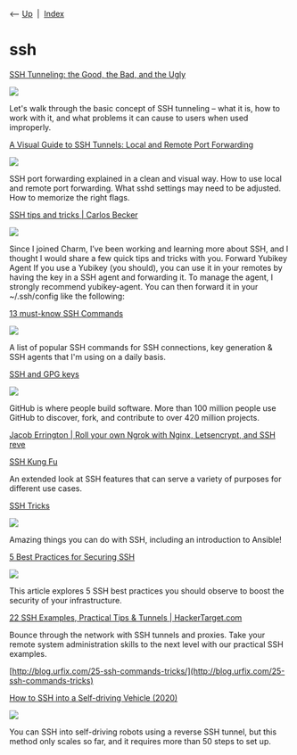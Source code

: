 <div class="nav">

⟵ [Up](index.html)  \|  [Index](index.html)

</div>

# ssh

<div class="cards">

<div class="card">

<div class="card-title">

[SSH Tunneling: the Good, the Bad, and the
Ugly](https://www.dbvis.com/thetable/ssh-tunneling-the-good-the-bad-and-the-ugly)

</div>

<div class="card-image">

[![](https://www.dbvis.com/wp-content/uploads/2023/01/og-4.png)](https://www.dbvis.com/thetable/ssh-tunneling-the-good-the-bad-and-the-ugly)

</div>

Let's walk through the basic concept of SSH tunneling – what it is, how
to work with it, and what problems it can cause to users when used
improperly.

</div>

<div class="card">

<div class="card-title">

[A Visual Guide to SSH Tunnels: Local and Remote Port
Forwarding](https://iximiuz.com/en/posts/ssh-tunnels)

</div>

<div class="card-image">

[![](https://iximiuz.com/ssh-tunnels/ssh-tunnels-2000-opt.png)](https://iximiuz.com/en/posts/ssh-tunnels)

</div>

SSH port forwarding explained in a clean and visual way. How to use
local and remote port forwarding. What sshd settings may need to be
adjusted. How to memorize the right flags.

</div>

<div class="card">

<div class="card-title">

[SSH tips and tricks \| Carlos
Becker](https://carlosbecker.dev/posts/ssh-tips-and-tricks)

</div>

<div class="card-image">

[![](https://carlosbecker.com/)](https://carlosbecker.dev/posts/ssh-tips-and-tricks)

</div>

Since I joined Charm, I’ve been working and learning more about SSH, and
I thought I would share a few quick tips and tricks with you. Forward
Yubikey Agent If you use a Yubikey (you should), you can use it in your
remotes by having the key in a SSH agent and forwarding it. To manage
the agent, I strongly recommend yubikey-agent. You can then forward it
in your ~/.ssh/config like the following:

</div>

<div class="card">

<div class="card-title">

[13 must-know SSH
Commands](https://www.marcobehler.com/guides/ssh-cheat-sheet)

</div>

<div class="card-image">

[![](https://www.marcobehler.com/images/guides/undraw_security_re_a2rk-6235543f.png)](https://www.marcobehler.com/guides/ssh-cheat-sheet)

</div>

A list of popular SSH commands for SSH connections, key generation & SSH
agents that I'm using on a daily basis.

</div>

<div class="card">

<div class="card-title">

[SSH and GPG keys](https://github.com/settings/keys)

</div>

<div class="card-image">

[![](https://github.githubassets.com/assets/github-logo-55c5b9a1fe52.png)](https://github.com/settings/keys)

</div>

GitHub is where people build software. More than 100 million people use
GitHub to discover, fork, and contribute to over 420 million projects.

</div>

<div class="card">

<div class="card-title">

[Jacob Errington \| Roll your own Ngrok with Nginx, Letsencrypt, and SSH
reve](https://jerrington.me/posts/2019-01-29-self-hosted-ngrok.html)

</div>

</div>

<div class="card">

<div class="card-title">

[SSH Kung Fu](https://blog.tjll.net/ssh-kung-fu)

</div>

An extended look at SSH features that can serve a variety of purposes
for different use cases.

</div>

<div class="card">

<div class="card-title">

[SSH Tricks](https://serversforhackers.com/ssh-tricks)

</div>

<div class="card-image">

[![](https://serversforhackers.com/img/sfh-social-lrg.png?b=1)](https://serversforhackers.com/ssh-tricks)

</div>

Amazing things you can do with SSH, including an introduction to
Ansible!

</div>

<div class="card">

<div class="card-title">

[5 Best Practices for Securing
SSH](https://goteleport.com/blog/5-ssh-best-practices)

</div>

<div class="card-image">

[![](https://goteleport.com/blog/_next/static/media/securing-ssh@2x.58c7eb6e.png)](https://goteleport.com/blog/5-ssh-best-practices)

</div>

This article explores 5 SSH best practices you should observe to boost
the security of your infrastructure.

</div>

<div class="card">

<div class="card-title">

[22 SSH Examples, Practical Tips & Tunnels \|
HackerTarget.com](https://hackertarget.com/ssh-examples-tunnels)

</div>

Bounce through the network with SSH tunnels and proxies. Take your
remote system administration skills to the next level with our practical
SSH examples.

</div>

<div class="card">

<div class="card-title">

[http://blog.urfix.com/25-ssh-commands-tricks/](http://blog.urfix.com/25-ssh-commands-tricks)

</div>

</div>

<div class="card">

<div class="card-title">

[How to SSH into a Self-driving Vehicle
(2020)](https://goteleport.com/blog/how-ssh-into-a-self-driving-vehicle)

</div>

<div class="card-image">

[![](https://goteleport.com/blog/_next/static/media/iot-header.92751699.png)](https://goteleport.com/blog/how-ssh-into-a-self-driving-vehicle)

</div>

You can SSH into self-driving robots using a reverse SSH tunnel, but
this method only scales so far, and it requires more than 50 steps to
set up.

</div>

</div>
